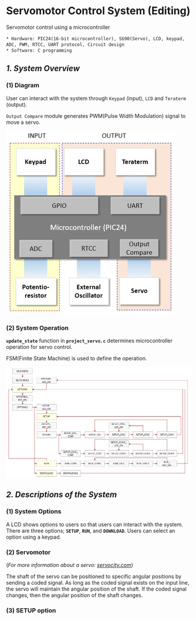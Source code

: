 # Servomotor Control System (Editing)
Servomotor control using a microcontroller
```
* Hardware: PIC24(16-bit microcontroller), SG90(Servo), LCD, keypad, ADC, PWM, RTCC, UART protocol, Circuit design
* Software: C programming
```

## _1. System Overview_

### (1) Diagram
User can interact with the system through `Keypad` (input), `LCD` and `Teraterm` (output).

`Output Compare` module generates PWM(Pulse Width Modulation) signal to move a servo.

![alt text](https://github.com/lkyungho/Images/blob/master/servomotor-control-diagram.JPG "Diagram")


### (2) System Operation
**`update_state`** function in **`project_servo.c`** determines microcontroller operation for servo control.

FSM(Finite State Machine) is used to define the operation.

![alt text](https://github.com/lkyungho/Images/blob/master/servomotor-control-update-state.JPG "update_state")

## _2. Descriptions of the System_
### (1) System Options
A LCD shows options to users so that users can interact with the system. There are three options; **`SETUP`**, **`RUN`**, and **`DOWNLOAD`**. Users can select an option using a keypad.
### (2) Servomotor
(_For more information about a servo: [servocity.com](https://www.servocity.com/)_)

The shaft of the servo can be positioned to specific angular positions by sending a coded signal. As long as the coded signal exists on the input line, the servo will maintain the angular position of the shaft. If the coded signal changes, then the angular position of the shaft changes.
### (3) SETUP option
